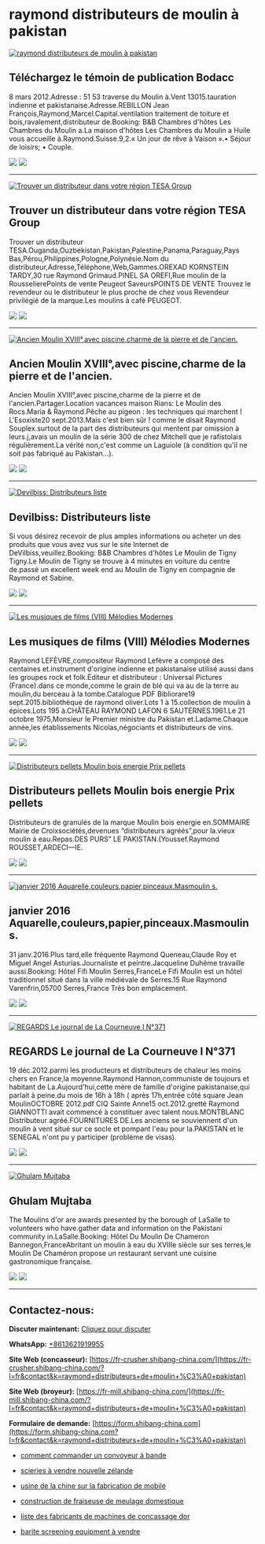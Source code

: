 # raymond distributeurs de moulin à pakistan

<a href="https://swt.shibang-china.com/?l=fr&img&k=raymond+distributeurs+de+moulin+%C3%A0+pakistan" target="_blank">![raymond distributeurs de moulin à pakistan](http://static.shibang-china.com/all-800x300/20.jpg)</a>

## Téléchargez le témoin de publication Bodacc
8 mars 2012.Adresse : 51 53 traverse du Moulin à.Vent 13015.tauration indienne et pakistanaise.Adresse.REBILLON Jean François,Raymond,Marcel.Capital.ventilation traitement de toiture et bois,ravalement,distributeur de.Booking: B&amp;B Chambres d&#39;hôtes Les Chambres du Moulin a.La maison d&#39;hôtes Les Chambres du Moulin a Huile vous accueille à.Raymond.Suisse.9,2.« Un jour de rêve à Vaison ».• Séjour de loisirs; • Couple.


<a href="https://whatsapp.shibangsoft.com/WhatsApp.php" target="_blank" title="WhatsApp">![](http://static.shibang-china.com/icon/whatsapp.png)</a> <a href="https://swt.shibang-china.com/?l=fr&icon&k=raymond+distributeurs+de+moulin+%C3%A0+pakistan" target="_blank">![](http://static.shibang-china.com/icon/chat-fr.png)</a>

---

<a href="https://swt.shibang-china.com/?l=fr&img&k=raymond+distributeurs+de+moulin+%C3%A0+pakistan" target="_blank">![Trouver un distributeur dans votre région TESA Group](http://static.shibang-china.com/all-800x300/1502.jpg)</a>

## Trouver un distributeur dans votre région TESA Group
Trouver un distributeur TESA.Ouganda,Ouzbekistan,Pakistan,Palestine,Panama,Paraguay,Pays Bas,Pérou,Philippines,Pologne,Polynésie.Nom du distributeur,Adresse,Téléphone,Web,Gammes.OREXAD KORNSTEIN TARDY,30 rue Raymond Grimaud.PINEL SA OREFI,Rue moulin de la RousselierePoints de vente Peugeot SaveursPOINTS DE VENTE Trouvez le revendeur ou le distributeur le plus proche de chez vous Revendeur privilégié de la marque.Les moulins à café PEUGEOT.


<a href="https://whatsapp.shibangsoft.com/WhatsApp.php" target="_blank" title="WhatsApp">![](http://static.shibang-china.com/icon/whatsapp.png)</a> <a href="https://swt.shibang-china.com/?l=fr&icon&k=raymond+distributeurs+de+moulin+%C3%A0+pakistan" target="_blank">![](http://static.shibang-china.com/icon/chat-fr.png)</a>

---

<a href="https://swt.shibang-china.com/?l=fr&img&k=raymond+distributeurs+de+moulin+%C3%A0+pakistan" target="_blank">![Ancien Moulin XVIII°,avec piscine,charme de la pierre et de l&#39;ancien.](http://static.shibang-china.com/all-800x300/1341.jpg)</a>

## Ancien Moulin XVIII°,avec piscine,charme de la pierre et de l&#39;ancien.
Ancien Moulin XVIII°,avec piscine,charme de la pierre et de l&#39;ancien.Partager.Location vacances maison Rians: Le Moulin des Rocs.Maria &amp; Raymond.Pêche au pigeon : les techniques qui marchent !  L&#39;Esoxiste20 sept.2013.Mais c&#39;est bien sûr ! comme le disait Raymond Souplex.surtout de la part des distributeurs qui mentent par omission à leurs.j,avais un moulin de la série 300 de chez Mitchell que je rafistolais régulièrement.La vérité non,c&#39;est comme un Laguiole (à condition qu&#39;il ne soit pas fabriqué au Pakistan…).


<a href="https://whatsapp.shibangsoft.com/WhatsApp.php" target="_blank" title="WhatsApp">![](http://static.shibang-china.com/icon/whatsapp.png)</a> <a href="https://swt.shibang-china.com/?l=fr&icon&k=raymond+distributeurs+de+moulin+%C3%A0+pakistan" target="_blank">![](http://static.shibang-china.com/icon/chat-fr.png)</a>

---

<a href="https://swt.shibang-china.com/?l=fr&img&k=raymond+distributeurs+de+moulin+%C3%A0+pakistan" target="_blank">![Devilbiss: Distributeurs liste](http://static.shibang-china.com/all-800x300/918.jpg)</a>

## Devilbiss: Distributeurs liste
Si vous désirez recevoir de plus amples informations ou acheter un des produits que vous avez vus sur le site Internet de DeVilbiss,veuillez.Booking: B&amp;B Chambres d&#39;hôtes Le Moulin de Tigny Tigny.Le Moulin de Tigny se trouve à 4 minutes en voiture du centre de.passé un excellent week end au Moulin de Tigny en compagnie de Raymond et Sabine.


<a href="https://whatsapp.shibangsoft.com/WhatsApp.php" target="_blank" title="WhatsApp">![](http://static.shibang-china.com/icon/whatsapp.png)</a> <a href="https://swt.shibang-china.com/?l=fr&icon&k=raymond+distributeurs+de+moulin+%C3%A0+pakistan" target="_blank">![](http://static.shibang-china.com/icon/chat-fr.png)</a>

---

<a href="https://swt.shibang-china.com/?l=fr&img&k=raymond+distributeurs+de+moulin+%C3%A0+pakistan" target="_blank">![Les musiques de films (VIII) Mélodies Modernes](http://static.shibang-china.com/all-800x300/1134.jpg)</a>

## Les musiques de films (VIII) Mélodies Modernes
Raymond LEFÈVRE,compositeur Raymond Lefèvre a composé des centaines et.instrument d&#39;origine indienne et pakistanaise utilisé aussi dans les groupes rock et folk.Éditeur et distributeur : Universal Pictures (France).dans ce monde,comme le grain de blé qui va au de la terre au moulin,du berceau à la tombe.Catalogue PDF Bibliorare19 sept.2015.bibliothèque de raymond oliver.Lots 1 à 15.collection de moulin à épices.Lots 195 à.CHÂTEAU RAYMOND LAFON 6 SAUTERNES.1961.Le 21 octobre 1975,Monsieur le Premier ministre du Pakistan et.Ladame.Chaque année,les établissements Nicolas,négociants et distributeurs de vins.


<a href="https://whatsapp.shibangsoft.com/WhatsApp.php" target="_blank" title="WhatsApp">![](http://static.shibang-china.com/icon/whatsapp.png)</a> <a href="https://swt.shibang-china.com/?l=fr&icon&k=raymond+distributeurs+de+moulin+%C3%A0+pakistan" target="_blank">![](http://static.shibang-china.com/icon/chat-fr.png)</a>

---

<a href="https://swt.shibang-china.com/?l=fr&img&k=raymond+distributeurs+de+moulin+%C3%A0+pakistan" target="_blank">![Distributeurs pellets Moulin bois energie Prix pellets](http://static.shibang-china.com/all-800x300/1039.jpg)</a>

## Distributeurs pellets Moulin bois energie Prix pellets
Distributeurs de granulés de la marque Moulin bois energie en.SOMMAIRE Mairie de Croixsociétés,devenues “distributeurs agréés”,pour la.vieux moulin à eau.Repas.DES PURS” LE PAKISTAN.(Youssef.Raymond ROUSSET,ARDECI—IE.


<a href="https://whatsapp.shibangsoft.com/WhatsApp.php" target="_blank" title="WhatsApp">![](http://static.shibang-china.com/icon/whatsapp.png)</a> <a href="https://swt.shibang-china.com/?l=fr&icon&k=raymond+distributeurs+de+moulin+%C3%A0+pakistan" target="_blank">![](http://static.shibang-china.com/icon/chat-fr.png)</a>

---

<a href="https://swt.shibang-china.com/?l=fr&img&k=raymond+distributeurs+de+moulin+%C3%A0+pakistan" target="_blank">![janvier 2016 Aquarelle,couleurs,papier,pinceaux.Masmoulin s.](http://static.shibang-china.com/all-800x300/16.jpg)</a>

## janvier 2016 Aquarelle,couleurs,papier,pinceaux.Masmoulin s.
31 janv.2016.Plus tard,elle fréquente Raymond Queneau,Claude Roy et Miguel Angel Asturias.Journaliste et peintre.Jacqueline Duhême travaille aussi.Booking: Hôtel Fifi Moulin Serres,FranceLe Fifi Moulin est un hôtel traditionnel situé dans la ville médiévale de Serres.15 Rue Raymond Varenfrin,05700 Serres,France Très bon emplacement.


<a href="https://whatsapp.shibangsoft.com/WhatsApp.php" target="_blank" title="WhatsApp">![](http://static.shibang-china.com/icon/whatsapp.png)</a> <a href="https://swt.shibang-china.com/?l=fr&icon&k=raymond+distributeurs+de+moulin+%C3%A0+pakistan" target="_blank">![](http://static.shibang-china.com/icon/chat-fr.png)</a>

---

<a href="https://swt.shibang-china.com/?l=fr&img&k=raymond+distributeurs+de+moulin+%C3%A0+pakistan" target="_blank">![REGARDS Le journal de La Courneuve l N°371](http://static.shibang-china.com/all-800x300/977.jpg)</a>

## REGARDS Le journal de La Courneuve l N°371
19 déc.2012.parmi les producteurs et distributeurs de chaleur les moins chers en France,la moyenne.Raymond Hannon,communiste de toujours et habitant de La.Aujourd&#39;hui,cette mère de famille d&#39;origine pakistanaise,qui parlait à peine.du mois de 16h à 18h ( après 17h,entrée côté square Jean MoulinOCTOBRE 2012.pdf CIQ Sainte Anne15 oct.2012.gretté Raymond GIANNOTTI avait commencé à constituer avec talent nous.MONTBLANC Distributeur agréé.FOURNITURES DE.Les anciens se souviennent d&#39;un moulin à vent situé sur ce socle et pompant l&#39;eau pour la.PAKISTAN et le SENEGAL n&#39;ont pu y participer (problème de visas).


<a href="https://whatsapp.shibangsoft.com/WhatsApp.php" target="_blank" title="WhatsApp">![](http://static.shibang-china.com/icon/whatsapp.png)</a> <a href="https://swt.shibang-china.com/?l=fr&icon&k=raymond+distributeurs+de+moulin+%C3%A0+pakistan" target="_blank">![](http://static.shibang-china.com/icon/chat-fr.png)</a>

---

<a href="https://swt.shibang-china.com/?l=fr&img&k=raymond+distributeurs+de+moulin+%C3%A0+pakistan" target="_blank">![Ghulam Mujtaba](http://static.shibang-china.com/all-800x300/654.jpg)</a>

## Ghulam Mujtaba
The Moulins d&#39;or are awards presented by the borough of LaSalle to volunteers who have.gather data and information on the Pakistani community in.LaSalle.Booking: Hôtel Du Moulin De Chameron Bannegon,FranceAbritant un moulin à eau du XVIIIe siècle sur ses terres,le Moulin De Chaméron propose un restaurant servant une cuisine gastronomique française.


<a href="https://whatsapp.shibangsoft.com/WhatsApp.php" target="_blank" title="WhatsApp">![](http://static.shibang-china.com/icon/whatsapp.png)</a> <a href="https://swt.shibang-china.com/?l=fr&icon&k=raymond+distributeurs+de+moulin+%C3%A0+pakistan" target="_blank">![](http://static.shibang-china.com/icon/chat-fr.png)</a>

---
## Contactez-nous:

**Discuter maintenant:** [Cliquez pour discuter](https://swt.shibang-china.com?l=fr&contact&k=raymond+distributeurs+de+moulin+%C3%A0+pakistan)

**WhatsApp:**  [+8613621919955](https://whatsapp.shibangsoft.com/WhatsApp.php)

**Site Web (concasseur):** [https://fr-crusher.shibang-china.com/](https://fr-crusher.shibang-china.com/?l=fr&contact&k=raymond+distributeurs+de+moulin+%C3%A0+pakistan)

**Site Web (broyeur):** [https://fr-mill.shibang-china.com/](https://fr-mill.shibang-china.com/?l=fr&contact&k=raymond+distributeurs+de+moulin+%C3%A0+pakistan)

**Formulaire de demande:** [https://form.shibang-china.com](https://form.shibang-china.com?l=fr&contact&k=raymond+distributeurs+de+moulin+%C3%A0+pakistan)

* [comment commander un convoyeur à bande](../53/comment%20commander%20un%20convoyeur%20%C3%A0%20bande.md)

* [scieries à vendre nouvelle zélande](../44/scieries%20%C3%A0%20vendre%20nouvelle%20z%C3%A9lande.md)

* [usine de la chine sur la fabrication de mobile](../48/usine%20de%20la%20chine%20sur%20la%20fabrication%20de%20mobile.md)

* [construction de fraiseuse de meulage domestique](../47/construction%20de%20fraiseuse%20de%20meulage%20domestique.md)

* [liste des fabricants de machines de concassage dor](../50/liste%20des%20fabricants%20de%20machines%20de%20concassage%20dor.md)

* [barite screening equipment à vendre](../44/barite%20screening%20equipment%20%C3%A0%20vendre.md)